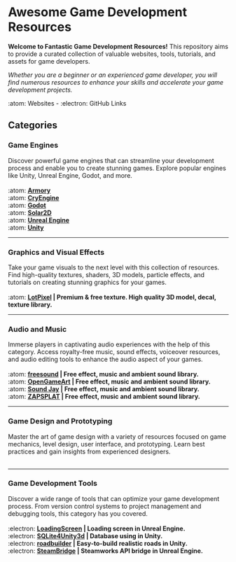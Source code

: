 # **Awesome Game Development Resources**
**Welcome to Fantastic Game Development Resources!** This repository aims to provide a curated collection of valuable websites, tools, tutorials, and assets for game developers.

*Whether you are a beginner or an experienced game developer, you will find numerous resources to enhance your skills and accelerate your game development projects.*

:atom: Websites - :electron: GitHub Links

## **Categories**

### **Game Engines**
Discover powerful game engines that can streamline your development process and enable you to create stunning games. Explore popular engines like Unity, Unreal Engine, Godot, and more.
<br><br>
:atom: **[Armory](https://armory3d.org)** <br>
:atom: **[CryEngine](https://www.cryengine.com)** <br>
:atom: **[Godot](https://godotengine.org)** <br>
:atom: **[Solar2D](https://solar2d.com)** <br>
:atom: **[Unreal Engine](https://www.unrealengine.com/en-US)** <br>
:atom: **[Unity](https://unity.com)** <br>
<hr>

### **Graphics and Visual Effects**
Take your game visuals to the next level with this collection of resources. Find high-quality textures, shaders, 3D models, particle effects, and tutorials on creating stunning graphics for your games.
<br><br>
:atom: **[LotPixel](https://www.lotpixel.com) | Premium & free texture. High quality 3D model, decal, texture library.**<br>
<hr>

### **Audio and Music**
Immerse players in captivating audio experiences with the help of this category. Access royalty-free music, sound effects, voiceover resources, and audio editing tools to enhance the audio aspect of your games.
<br><br>
:atom: **[freesound](https://freesound.org) | Free effect, music and ambient sound library.**<br>
:atom: **[OpenGameArt](https://opengameart.org/art-search?keys=sounds) | Free effect, music and ambient sound library.**<br>
:atom: **[Sound Jay](https://www.soundjay.com) | Free effect, music and ambient sound library.**<br>
:atom: **[ZAPSPLAT](https://www.zapsplat.com) | Free effect, music and ambient sound library.**<br>
<hr>

### **Game Design and Prototyping**
Master the art of game design with a variety of resources focused on game mechanics, level design, user interface, and prototyping. Learn best practices and gain insights from experienced designers.
<br><br>
<hr>

### **Game Development Tools**
Discover a wide range of tools that can optimize your game development process. From version control systems to project management and debugging tools, this category has you covered.
<br><br>
:electron: **[LoadingScreen](https://github.com/ue4plugins/LoadingScreen) | Loading screen in Unreal Engine.**<br>
:electron: **[SQLite4Unity3d](https://github.com/robertohuertasm/SQLite4Unity3d) | Database using in Unity.**<br>
:electron: **[roadbuilder](https://github.com/guotata1996/roadbuilder) | Easy-to-build realistic roads in Unity.**<br>
:electron: **[SteamBridge](https://github.com/trdwll/SteamBridge) | Steamworks API bridge in Unreal Engine.**<br>